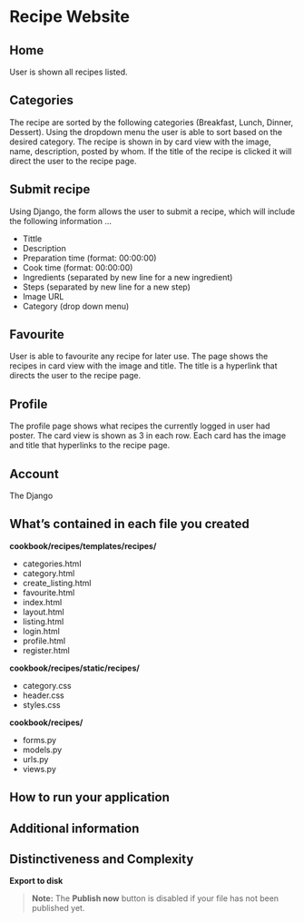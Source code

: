 ﻿# Recipe Website

## Home
User is shown all recipes listed. 

## Categories
The recipe are sorted by the following categories (Breakfast, Lunch, Dinner, Dessert). Using the dropdown menu the user is able to sort based on the desired category. The recipe is shown in by card view with the image, name, description, posted by whom. If the title of the recipe is clicked it will direct the user to the recipe page.   

## Submit recipe
Using Django, the form allows the user to submit a recipe, which will include the following information ...
 - Tittle 
 - Description
 - Preparation time (format: 00:00:00)
 - Cook time (format: 00:00:00)
 - Ingredients (separated by new line for a new ingredient) 
 - Steps (separated by new line for a new step) 
 - Image URL
 - Category (drop down menu)

## Favourite
User is able to favourite any recipe for later use. The page shows the recipes in card view with the image and title. The title is a hyperlink that directs the user to the recipe page. 

## Profile
The profile page shows what recipes the currently logged in user had poster. The card view is shown as 3 in each row. Each card has the image and title that hyperlinks to the recipe page. 

## Account 
The Django 
## What’s contained in each file you created
**cookbook/recipes/templates/recipes/** 
 - categories.html
 - category.html
 - create_listing.html
 - favourite.html
 - index.html
 - layout.html
 - listing.html
 - login.html
 - profile.html
 - register.html
 
**cookbook/recipes/static/recipes/** 
 - category.css
 - header.css
 - styles.css

**cookbook/recipes/**
 - forms.py
 - models.py
 - urls.py
 - views.py


## How to run your application 

## Additional information

## Distinctiveness and Complexity


**Export to disk** 

> **Note:** The **Publish now** button is disabled if your file has not been published yet.


